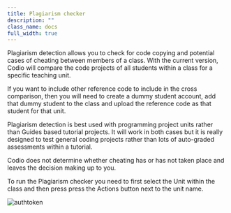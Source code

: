 ```yaml
---
title: Plagiarism checker
description: ""
class_name: docs
full_width: true
---
```


Plagiarism detection allows you to check for code copying and potential cases of cheating between members of a class. With the current version, Codio will compare the code projects of all students within a class for a specific teaching unit.

If you want to include other reference code to include in the cross comparison, then you will need to create a dummy student account, add that dummy student to the class and upload the reference code as that student for that unit.

Plagiarism detection is best used with programming project units rather than Guides based tutorial projects. It will work in both cases but it is really designed to test general coding projects rather than lots of auto-graded assessments within a tutorial. 

Codio does not determine whether cheating has or has not taken place and leaves the decision making up to you.


To run the Plagiarism checker you need to first select the Unit within the class and then press press the Actions button next to the unit name.

<img alt="authtoken" src="/img/docs/guides/plag-button.png" class="simple"/>